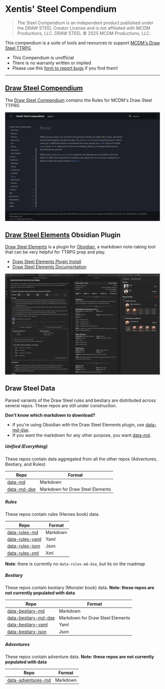# Xentis' Steel Compendium

> The Steel Compendium is an independent product published under the DRAW STEEL Creator License and is not affiliated with MCDM Productions, LLC. DRAW STEEL © 2025 MCDM Productions, LLC.

This compendium is a suite of tools and resources to support 
[MCDM's Draw Steel TTRPG](https://www.backerkit.com/c/projects/mcdm-productions/mcdm-rpg).

- This Compendium is unofficial
- There is no warranty written or implied
- Please use this [form to report bugs](https://docs.google.com/forms/d/e/1FAIpQLSc6m-pZ0NLt2EArE-Tcxr-XbAPMyhu40ANHJKtyRvvwBd2LSw/viewform?usp=sharing&ouid=105036387964900154878) if you find them!

---

## [Draw Steel Compendium](./compendium)

The [Draw Steel Compendium](./compendium) contains the Rules for MCDM's Draw Steel TTPRG

![compendium.png](Media/compendium.png)


## [Draw Steel Elements](https://steelcompendium.io/draw-steel-elements/) Obsidian Plugin

[Draw Steel Elements](https://steelcompendium.io/draw-steel-elements/) is a plugin for [Obsidian](https://obsidian.md/), a markdown note-taking tool that can be very helpful for TTRPG prep and play.

- [Draw Steel Elements Plugin Install](https://obsidian.md/plugins?id=draw-steel-elements)
- [Draw Steel Elements Documentation](https://steelcompendium.io/draw-steel-elements/)

![elements screenshot](Media/elements.png)


## Draw Steel Data

Parsed variants of the Draw Steel rules and bestiary are distributed across several repos.  These repos are still under 
construction.

**Don't know which markdown to download?**

- If you're using Obsidian with the Draw Steel Elements plugin, use [data-md-dse](https://github.com/SteelCompendium/data-md-dse).
- If you want the markdown for any other purpose, you want [data-md](https://github.com/SteelCompendium/data-md).

##### Unified (Everything)

These repos contain data aggregated from all the other repos (Adventures, Bestiary, and Rules)

| Repo                                                          | Format                           |
|---------------------------------------------------------------|----------------------------------|
| [data-md](https://github.com/SteelCompendium/data-md)         | Markdown                         |
| [data-md-dse](https://github.com/SteelCompendium/data-md-dse) | Markdown for Draw Steel Elements |

##### Rules

These repos contain rules (Heroes book) data.

| Repo                                                                      | Format                           |
|---------------------------------------------------------------------------|----------------------------------|
| [data-rules-md](https://github.com/SteelCompendium/data-rules-md)         | Markdown                         |
| [data-rules-yaml](https://github.com/SteelCompendium/data-rules-yaml)     | Yaml                             |
| [data-rules-json](https://github.com/SteelCompendium/data-rules-json)     | Json                             |
| [data-rules-xml](https://github.com/SteelCompendium/data-rules-xml)       | Xml                              |

**Note**: there is currently no `data-rules-md-dse`, but its on the roadmap

##### Bestiary

These repos contain bestiary (Monster book) data.  **Note: these repos are not currently populated with data**

| Repo                                                                             | Format                           |
|----------------------------------------------------------------------------------|----------------------------------|
| [data-bestiary-md](https://github.com/SteelCompendium/data-bestiary-md)          | Markdown                         |
| [data-bestiary-md-dse](https://github.com/SteelCompendium/data-bestiary-md-dse)  | Markdown for Draw Steel Elements |
| [data-bestiary-yaml](https://github.com/SteelCompendium/data-bestiary-yaml)      | Yaml                             |
| [data-bestiary-json](https://github.com/SteelCompendium/data-bestiary-json)      | Json                             |

##### Adventures

These repos contain adventure data.  **Note: these repos are not currently populated with data**

| Repo                                                                        | Format   |
|-----------------------------------------------------------------------------|----------|
| [data-adventures-md](https://github.com/SteelCompendium/data-adventures-md) | Markdown |

